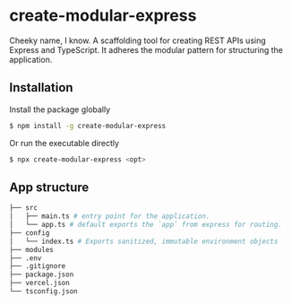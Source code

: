 # create-modular-express
Cheeky name, I know. A scaffolding tool for creating REST APIs using Express and TypeScript. It adheres the modular pattern for structuring the application.

## Installation

Install the package globally

```bash
$ npm install -g create-modular-express
```

Or run the executable directly
```bash
$ npx create-modular-express <opt>
```

## App structure
```bash
├── src
│   ├── main.ts # entry point for the application.
│   └── app.ts # default exports the `app` from express for routing.  
├── config
│   └── index.ts # Exports sanitized, immutable environment objects
├── modules
├── .env
├── .gitignore
├── package.json
├── vercel.json
└── tsconfig.json
```
